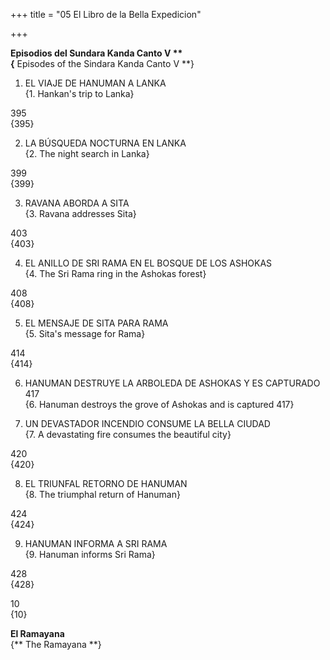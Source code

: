 +++
title = "05 El Libro de la Bella Expedicion"

+++

**Episodios del Sundara Kanda Canto V **  
{** Episodes of the Sindara Kanda Canto V **}



1. EL VIAJE DE HANUMAN A LANKA   
{1. Hankan's trip to Lanka}

395  
{395}

2. LA BÚSQUEDA NOCTURNA EN LANKA   
{2. The night search in Lanka}

399  
{399}

3. RAVANA ABORDA A SITA   
{3. Ravana addresses Sita}

403  
{403}

4. EL ANILLO DE SRI RAMA EN EL BOSQUE DE LOS ASHOKAS   
{4. The Sri Rama ring in the Ashokas forest}

408  
{408}

5. EL MENSAJE DE SITA PARA RAMA   
{5. Sita's message for Rama}

414  
{414}

6. HANUMAN DESTRUYE LA ARBOLEDA DE ASHOKAS Y ES CAPTURADO 417  
{6. Hanuman destroys the grove of Ashokas and is captured 417}

7. UN DEVASTADOR INCENDIO CONSUME LA BELLA CIUDAD   
{7. A devastating fire consumes the beautiful city}

420  
{420}

8. EL TRIUNFAL RETORNO DE HANUMAN   
{8. The triumphal return of Hanuman}

424  
{424}

9. HANUMAN INFORMA A SRI RAMA   
{9. Hanuman informs Sri Rama}

428  
{428}

10  
{10}

**El Ramayana**  
{** The Ramayana **}

